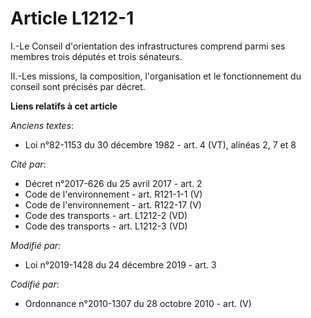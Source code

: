 # Article L1212-1

I.-Le Conseil d'orientation des infrastructures comprend parmi ses membres trois députés et trois sénateurs.

II.-Les missions, la composition, l'organisation et le fonctionnement du conseil sont précisés par décret.

**Liens relatifs à cet article**

_Anciens textes_:

  - Loi n°82-1153 du 30 décembre 1982 - art. 4 (VT), alinéas 2, 7 et 8

_Cité par_:

  - Décret n°2017-626 du 25 avril 2017 - art. 2
  - Code de l'environnement - art. R121-1-1 (V)
  - Code de l'environnement - art. R122-17 (V)
  - Code des transports - art. L1212-2 (VD)
  - Code des transports - art. L1212-3 (VD)

_Modifié par_:

  - Loi n°2019-1428 du 24 décembre 2019 - art. 3

_Codifié par_:

  - Ordonnance n°2010-1307 du 28 octobre 2010 - art. (V)
